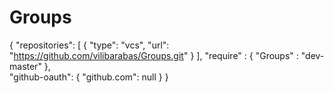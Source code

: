 # Groups

{
    "repositories": [
        {
            "type": "vcs",
            "url": "https://github.com/vilibarabas/Groups.git"
        }
    ],
    "require" : {
        "Groups" : "dev-master"
    },   
    "github-oauth": {
        "github.com": null
    }
}
